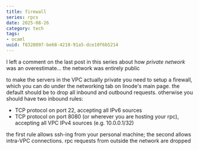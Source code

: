 ```yaml
---
title: firewall
series: rpcs
date: 2025-08-26
category: tech
tags:
- ocaml
uuid: f8328097-be68-4210-91a5-dce10f6b5214
---
```


I left a comment on the last post in this series about how _private network_ was an overestimate... the network was entirely public

to make the servers in the VPC actually private you need to setup a firewall, which you can do under the networking tab on linode's main page. the default should be to drop all inbound and outbound requests. otherwise you should have two inbound rules:

- TCP protocol on port 22, accepting all IPv6 sources
- TCP protocol on port 8080 (or wherever you are hosting your rpc), accepting all VPC IPv4 sources (e.g. 10.0.0.1/32)

the first rule allows ssh-ing from your personal machine; the second allows intra-VPC connections. rpc requests from outside the network are dropped
